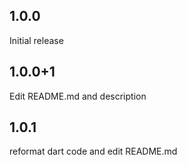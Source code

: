 ## 1.0.0

Initial release

## 1.0.0+1

Edit README.md and description

## 1.0.1

reformat dart code and edit README.md